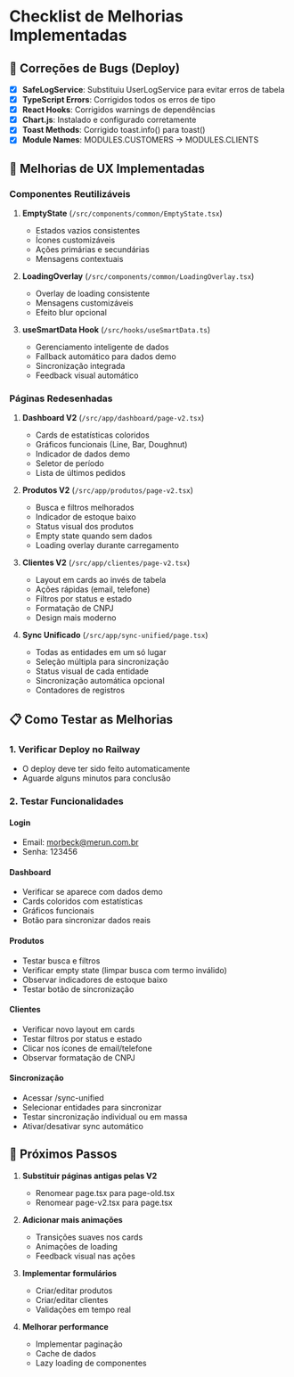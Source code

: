 # Checklist de Melhorias Implementadas

## 🔧 Correções de Bugs (Deploy)
- [x] **SafeLogService**: Substituiu UserLogService para evitar erros de tabela
- [x] **TypeScript Errors**: Corrigidos todos os erros de tipo
- [x] **React Hooks**: Corrigidos warnings de dependências
- [x] **Chart.js**: Instalado e configurado corretamente
- [x] **Toast Methods**: Corrigido toast.info() para toast()
- [x] **Module Names**: MODULES.CUSTOMERS → MODULES.CLIENTS

## 🎨 Melhorias de UX Implementadas

### Componentes Reutilizáveis
1. **EmptyState** (`/src/components/common/EmptyState.tsx`)
   - Estados vazios consistentes
   - Ícones customizáveis
   - Ações primárias e secundárias
   - Mensagens contextuais

2. **LoadingOverlay** (`/src/components/common/LoadingOverlay.tsx`)
   - Overlay de loading consistente
   - Mensagens customizáveis
   - Efeito blur opcional

3. **useSmartData Hook** (`/src/hooks/useSmartData.ts`)
   - Gerenciamento inteligente de dados
   - Fallback automático para dados demo
   - Sincronização integrada
   - Feedback visual automático

### Páginas Redesenhadas

1. **Dashboard V2** (`/src/app/dashboard/page-v2.tsx`)
   - Cards de estatísticas coloridos
   - Gráficos funcionais (Line, Bar, Doughnut)
   - Indicador de dados demo
   - Seletor de período
   - Lista de últimos pedidos

2. **Produtos V2** (`/src/app/produtos/page-v2.tsx`)
   - Busca e filtros melhorados
   - Indicador de estoque baixo
   - Status visual dos produtos
   - Empty state quando sem dados
   - Loading overlay durante carregamento

3. **Clientes V2** (`/src/app/clientes/page-v2.tsx`)
   - Layout em cards ao invés de tabela
   - Ações rápidas (email, telefone)
   - Filtros por status e estado
   - Formatação de CNPJ
   - Design mais moderno

4. **Sync Unificado** (`/src/app/sync-unified/page.tsx`)
   - Todas as entidades em um só lugar
   - Seleção múltipla para sincronização
   - Status visual de cada entidade
   - Sincronização automática opcional
   - Contadores de registros

## 📋 Como Testar as Melhorias

### 1. Verificar Deploy no Railway
- O deploy deve ter sido feito automaticamente
- Aguarde alguns minutos para conclusão

### 2. Testar Funcionalidades

#### Login
- Email: morbeck@merun.com.br
- Senha: 123456

#### Dashboard
- Verificar se aparece com dados demo
- Cards coloridos com estatísticas
- Gráficos funcionais
- Botão para sincronizar dados reais

#### Produtos
- Testar busca e filtros
- Verificar empty state (limpar busca com termo inválido)
- Observar indicadores de estoque baixo
- Testar botão de sincronização

#### Clientes
- Verificar novo layout em cards
- Testar filtros por status e estado
- Clicar nos ícones de email/telefone
- Observar formatação de CNPJ

#### Sincronização
- Acessar /sync-unified
- Selecionar entidades para sincronizar
- Testar sincronização individual ou em massa
- Ativar/desativar sync automático

## 🚀 Próximos Passos

1. **Substituir páginas antigas pelas V2**
   - Renomear page.tsx para page-old.tsx
   - Renomear page-v2.tsx para page.tsx

2. **Adicionar mais animações**
   - Transições suaves nos cards
   - Animações de loading
   - Feedback visual nas ações

3. **Implementar formulários**
   - Criar/editar produtos
   - Criar/editar clientes
   - Validações em tempo real

4. **Melhorar performance**
   - Implementar paginação
   - Cache de dados
   - Lazy loading de componentes